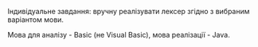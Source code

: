 Індивідуальне завдання: вручну реалізувати лексер згідно з вибраним варіантом мови. 

Мова для аналізу - Basic (не Visual Basic), мова реалізації - Java.
